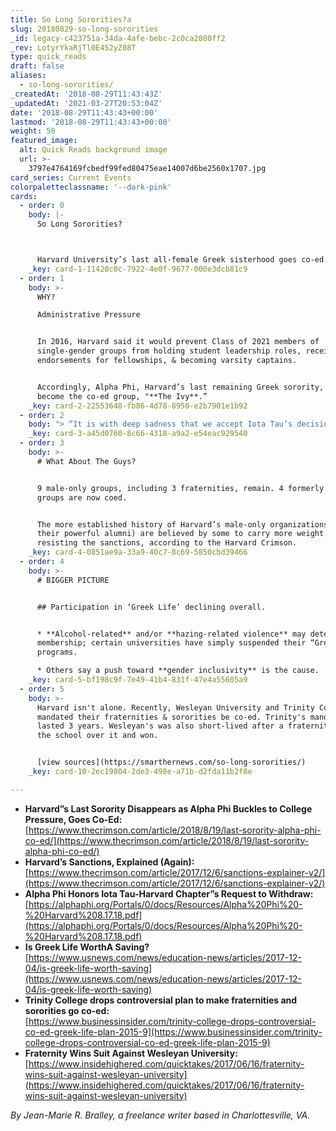 ```yaml
---
title: So Long Sororities?a
slug: 20180829-so-long-sororities
_id: legacy-c423751a-34da-4afe-bebc-2c0ca2800ff2
_rev: LotyrYkaRjTl0E452yZ08T
type: quick_reads
draft: false
aliases:
  - so-long-sororities/
_createdAt: '2018-08-29T11:43:43Z'
_updatedAt: '2021-03-27T20:53:04Z'
date: '2018-08-29T11:43:43+00:00'
lastmod: '2018-08-29T11:43:43+00:00'
weight: 50
featured_image:
  alt: Quick Reads background image
  url: >-
    3797e4764169fcbedf99fed80475eae14007d6be2560x1707.jpg
card_series: Current Events
colorpaletteclassname: '--dark-pink'
cards:
  - order: 0
    body: |-
      So Long Sororities?



      Harvard University’s last all-female Greek sisterhood goes co-ed.
    _key: card-1-11428c0c-7922-4e0f-9677-000e3dcb81c9
  - order: 1
    body: >-
      WHY?  

      Administrative Pressure


      In 2016, Harvard said it would prevent Class of 2021 members of
      single-gender groups from holding student leadership roles, receiving
      endorsements for fellowships, & becoming varsity captains.


      Accordingly, Alpha Phi, Harvard’s last remaining Greek sorority, has
      become the co-ed group, "**The Ivy**.”
    _key: card-2-22553648-fb86-4d78-8950-e2b7901e1b92
  - order: 2
    body: "> “It is with deep sadness that we accept Iota Tau’s decision to cease activities. New sanctions put in place by Harvard University placed our members in an untenable conflict a\x13 to choose between their supportive, empowering women-only space and external scholastic and leadership opportunities.”  \n  \n  \nRenee Zainer, Alpha Phi International President and Chairman of the International Executive Board"
    _key: card-3-a45d0760-8c66-4318-a9a2-e54eac929540
  - order: 3
    body: >-
      # What About The Guys?


      9 male-only groups, including 3 fraternities, remain. 4 formerly male-only
      groups are now coed.


      The more established history of Harvard’s male-only organizations (and
      their powerful alumni) are believed by some to carry more weight in
      resisting the sanctions, according to the Harvard Crimson.
    _key: card-4-0851ae9a-33a9-40c7-8c69-5850cbd39466
  - order: 4
    body: >-
      # BIGGER PICTURE


      ## Participation in ‘Greek Life’ declining overall.


      * **Alcohol-related** and/or **hazing-related violence** may deter
      membership; certain universities have simply suspended their “Greek Life”
      programs.

      * Others say a push toward **gender inclusivity** is the cause.
    _key: card-5-bf198c9f-7e49-41b4-831f-47e4a55605a9
  - order: 5
    body: >-
      Harvard isn't alone. Recently, Wesleyan University and Trinity College
      mandated their fraternities & sororities be co-ed. Trinity's mandate
      lasted 3 years. Wesleyan's was also short-lived after a fraternity sued
      the school over it and won.


      [view sources](https://smarthernews.com/so-long-sororities/)
    _key: card-10-2ec19804-2de3-498e-a71b-d2fda11b2f8e

---
```

* **Harvard”s Last Sorority Disappears as Alpha Phi Buckles to College Pressure, Goes Co-Ed:**  
[https://www.thecrimson.com/article/2018/8/19/last-sorority-alpha-phi-co-ed/](https://www.thecrimson.com/article/2018/8/19/last-sorority-alpha-phi-co-ed/)
* **Harvard’s Sanctions, Explained (Again):**  
[https://www.thecrimson.com/article/2017/12/6/sanctions-explainer-v2/](https://www.thecrimson.com/article/2017/12/6/sanctions-explainer-v2/)
* **Alpha Phi Honors Iota Tau-Harvard Chapter”s Request to Withdraw:**  
[https://alphaphi.org/Portals/0/docs/Resources/Alpha%20Phi%20-%20Harvard%208.17.18.pdf](https://alphaphi.org/Portals/0/docs/Resources/Alpha%20Phi%20-%20Harvard%208.17.18.pdf)
* **Is Greek Life WorthA Saving?**  
[https://www.usnews.com/news/education-news/articles/2017-12-04/is-greek-life-worth-saving](https://www.usnews.com/news/education-news/articles/2017-12-04/is-greek-life-worth-saving)
* **Trinity College drops controversial plan to make fraternities and sororities go co-ed:**  
[https://www.businessinsider.com/trinity-college-drops-controversial-co-ed-greek-life-plan-2015-9](https://www.businessinsider.com/trinity-college-drops-controversial-co-ed-greek-life-plan-2015-9)
* **Fraternity Wins Suit Against Wesleyan University:**  
[https://www.insidehighered.com/quicktakes/2017/06/16/fraternity-wins-suit-against-wesleyan-university](https://www.insidehighered.com/quicktakes/2017/06/16/fraternity-wins-suit-against-wesleyan-university)

_By Jean-Marie R. Bralley, a freelance writer based in Charlottesville, VA._